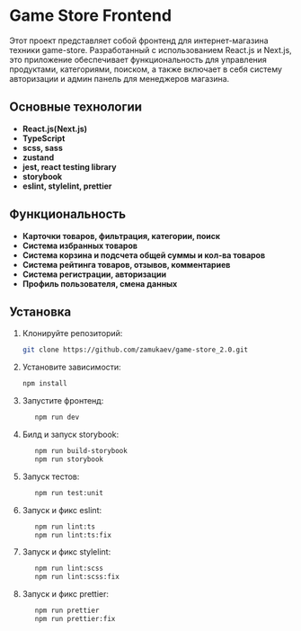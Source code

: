 # Game Store Frontend

Этот проект представляет собой фронтенд для интернет-магазина техники game-store. Разработанный с использованием React.js и Next.js, это приложение обеспечивает функциональность для управления продуктами, категориями, поиском, а также включает в себя систему авторизации и админ панель для менеджеров магазина.

## Основные технологии

- **React.js(Next.js)**
- **TypeScript**
- **scss, sass**
- **zustand**
- **jest, react testing library**
- **storybook**
- **eslint, stylelint, prettier**
  
## Функциональность

- **Карточки товаров, фильтрация, категории, поиск**
- **Система избранных товаров**
- **Система корзина и подсчета общей суммы и кол-ва товаров**
- **Система рейтинга товаров, отзывов, комментариев**
- **Система регистрации, авторизации**
- **Профиль пользователя, смена данных**

## Установка

1. Клонируйте репозиторий:

   ```bash
   git clone https://github.com/zamukaev/game-store_2.0.git

2. Установите зависимости:

   ```bash
   npm install
   
3. Запустите фронтенд:
   
   ```bash
      npm run dev

4. Билд и запуск storybook:

   ```bash
      npm run build-storybook
      npm run storybook
   
5. Запуск тестов:

   ```bash
      npm run test:unit
   
6. Запуск и фикс eslint:

   ```bash
      npm run lint:ts
      npm run lint:ts:fix
   
7. Запуск и фикс stylelint:

   ```bash
      npm run lint:scss
      npm run lint:scss:fix
   
8. Запуск и фикс prettier:

   ```bash
      npm run prettier
      npm run prettier:fix
